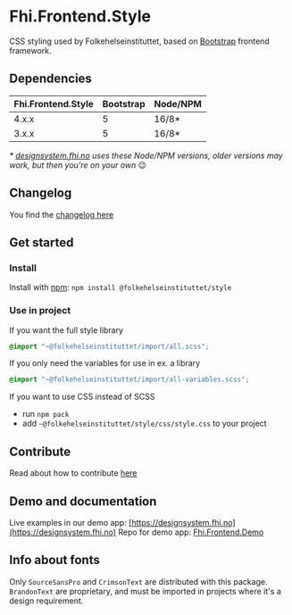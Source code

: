 # Fhi.Frontend.Style

CSS styling used by Folkehelseinstituttet, based on [Bootstrap](https://getbootstrap.com) frontend framework.

## Dependencies

| Fhi.Frontend.Style | Bootstrap | Node/NPM |
| ------------------ | --------- | -------- |
| 4.x.x              | 5         | 16/8*    |
| 3.x.x              | 5         | 16/8*    |

_* [designsystem.fhi.no](https://designsystem.fhi.no) uses these Node/NPM versions, older versions may work, but then you're on your own_ :wink:

## Changelog

You find the [changelog here](https://github.com/folkehelseinstituttet/Fhi.Frontend.Style/blob/main/CHANGELOG.md)

## Get started

### Install

Install with [npm](https://www.npmjs.com): `npm install @folkehelseinstituttet/style`

### Use in project

If you want the full style library

```scss
@import "~@folkehelseinstituttet/import/all.scss";
```

If you only need the variables for use in ex. a library

```scss
@import "~@folkehelseinstituttet/import/all-variables.scss";
```

If you want to use CSS instead of SCSS

- run `npm pack`
- add `~@folkehelseinstituttet/style/css/style.css` to your project

## Contribute

Read about how to contribute [here](https://github.com/folkehelseinstituttet/Fhi.Frontend.Demo/blob/dev/CONTRIBUTING.md)

## Demo and documentation

Live examples in our demo app: [https://designsystem.fhi.no](https://designsystem.fhi.no)
Repo for demo app: [Fhi.Frontend.Demo](https://github.com/folkehelseinstituttet/Fhi.Frontend.Demo)

## Info about fonts

Only `SourceSansPro` and `CrimsonText` are distributed with this package. `BrandonText` are proprietary, and must be imported in projects where it's a design requirement.
